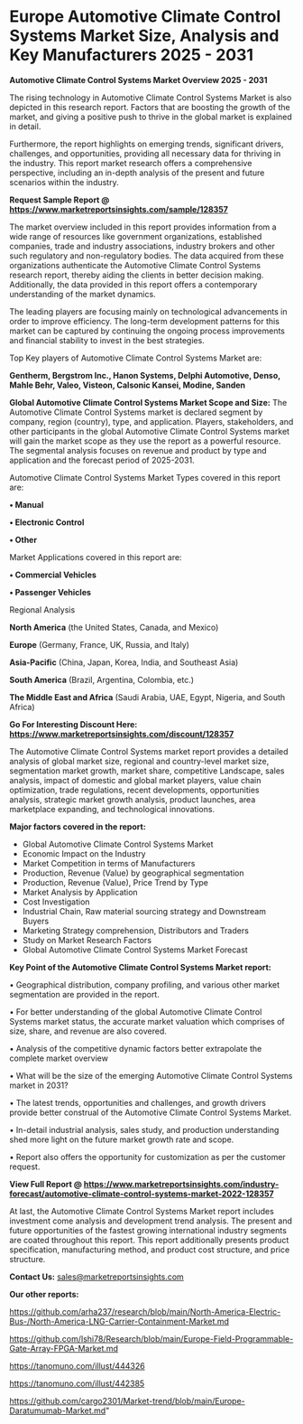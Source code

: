 # Europe Automotive Climate Control Systems Market Size, Analysis and Key Manufacturers 2025 - 2031

<Strong> Automotive Climate Control Systems Market Overview 2025 - 2031</strong>

The rising technology in Automotive Climate Control Systems Market is also depicted in this research report. Factors that are boosting the growth of the market, and giving a positive push to thrive in the global market is explained in detail.

Furthermore, the report highlights on emerging trends, significant drivers, challenges, and opportunities, providing all necessary data for thriving in the industry. This report market research offers a comprehensive perspective, including an in-depth analysis of the present and future scenarios within the industry.

<strong>Request Sample Report @ <a href=https://www.marketreportsinsights.com/sample/128357>https://www.marketreportsinsights.com/sample/128357</a></strong>

The market overview included in this report provides information from a wide range of resources like government organizations, established companies, trade and industry associations, industry brokers and other such regulatory and non-regulatory bodies. The data acquired from these organizations authenticate the Automotive Climate Control Systems research report, thereby aiding the clients in better decision making. Additionally, the data provided in this report offers a contemporary understanding of the market dynamics.

The leading players are focusing mainly on technological advancements in order to improve efficiency. The long-term development patterns for this market can be captured by continuing the ongoing process improvements and financial stability to invest in the best strategies.

Top Key players of Automotive Climate Control Systems Market are:

<strong>Gentherm, Bergstrom Inc., Hanon Systems, Delphi Automotive, Denso, Mahle Behr, Valeo, Visteon, Calsonic Kansei, Modine, Sanden</strong>

<strong><b>Global Automotive Climate Control Systems Market Scope and Size:</b></strong>
The Automotive Climate Control Systems market is declared segment by company, region (country), type, and application. Players, stakeholders, and other participants in the global Automotive Climate Control Systems market will gain the market scope as they use the report as a powerful resource. The segmental analysis focuses on revenue and product by type and application and the forecast period of 2025-2031.

Automotive Climate Control Systems Market Types covered in this report are:

<strong>• Manual

• Electronic Control

• Other</strong>

Market Applications covered in this report are:

<strong>• Commercial Vehicles

• Passenger Vehicles</strong> 

Regional Analysis

<strong>North America</strong> (the United States, Canada, and Mexico)

<strong>Europe</strong> (Germany, France, UK, Russia, and Italy)

<strong>Asia-Pacific</strong> (China, Japan, Korea, India, and Southeast Asia)

<strong>South America</strong> (Brazil, Argentina, Colombia, etc.)

<strong>The Middle East and Africa</strong> (Saudi Arabia, UAE, Egypt, Nigeria, and South Africa)

<strong>Go For Interesting Discount Here: <a href=https://www.marketreportsinsights.com/discount/128357>https://www.marketreportsinsights.com/discount/128357</a></strong>

The Automotive Climate Control Systems market report provides a detailed analysis of global market size, regional and country-level market size, segmentation market growth, market share, competitive Landscape, sales analysis, impact of domestic and global market players, value chain optimization, trade regulations, recent developments, opportunities analysis, strategic market growth analysis, product launches, area marketplace expanding, and technological innovations.

<strong><b>Major factors covered in the report:</b></strong>
<ul>
  <li>Global Automotive Climate Control Systems Market </li>
  <li>Economic Impact on the Industry</li>
  <li>Market Competition in terms of Manufacturers</li>
  <li>Production, Revenue (Value) by geographical segmentation</li>
  <li>Production, Revenue (Value), Price Trend by Type</li>
  <li>Market Analysis by Application</li>
  <li>Cost Investigation</li>
  <li>Industrial Chain, Raw material sourcing strategy and Downstream Buyers</li>
  <li>Marketing Strategy comprehension, Distributors and Traders</li>
  <li>Study on Market Research Factors</li>
  <li>Global Automotive Climate Control Systems Market Forecast</li>
</ul>

<strong><b>Key Point of the Automotive Climate Control Systems Market report:</b></strong>

• Geographical distribution, company profiling, and various other market segmentation are provided in the report.

• For better understanding of the global Automotive Climate Control Systems market status, the accurate market valuation which comprises of size, share, and revenue are also covered.

• Analysis of the competitive dynamic factors better extrapolate the complete market overview

• What will be the size of the emerging Automotive Climate Control Systems market in 2031?

• The latest trends, opportunities and challenges, and growth drivers provide better construal of the Automotive Climate Control Systems Market.

• In-detail industrial analysis, sales study, and production understanding shed more light on the future market growth rate and scope.

• Report also offers the opportunity for customization as per the customer request.

<strong><b>View Full Report @ <a href=https://www.marketreportsinsights.com/industry-forecast/automotive-climate-control-systems-market-2022-128357>https://www.marketreportsinsights.com/industry-forecast/automotive-climate-control-systems-market-2022-128357</a></b></strong>


At last, the Automotive Climate Control Systems Market report includes investment come analysis and development trend analysis. The present and future opportunities of the fastest growing international industry segments are coated throughout this report. This report additionally presents product specification, manufacturing method, and product cost structure, and price structure.

<strong>Contact Us:</strong>
sales@marketreportsinsights.com

<strong>Our other reports:</strong>

<a href=https://github.com/arha237/research/blob/main/North-America-Electric-Bus-/North-America-LNG-Carrier-Containment-Market.md>https://github.com/arha237/research/blob/main/North-America-Electric-Bus-/North-America-LNG-Carrier-Containment-Market.md</a>

<a href=https://github.com/Ishi78/Research/blob/main/Europe-Field-Programmable-Gate-Array-FPGA-Market.md>https://github.com/Ishi78/Research/blob/main/Europe-Field-Programmable-Gate-Array-FPGA-Market.md</a>

<a href=https://tanomuno.com/illust/444326>https://tanomuno.com/illust/444326</a>

<a href=https://tanomuno.com/illust/442385>https://tanomuno.com/illust/442385</a>

<a href=https://github.com/cargo2301/Market-trend/blob/main/Europe-Daratumumab-Market.md>https://github.com/cargo2301/Market-trend/blob/main/Europe-Daratumumab-Market.md</a>"
